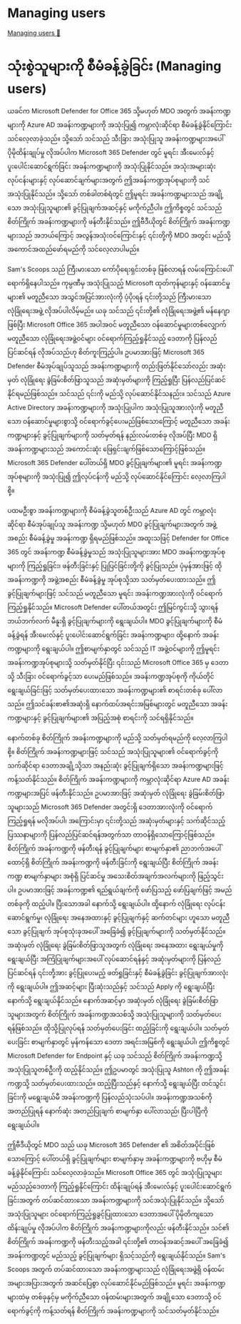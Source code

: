 # Managing users

[Managing users 🔗](https://www.coursera.org/learn/cybersecurity-solutions-and-microsoft-defender/lecture/FJ5KU/managing-users)

# သုံးစွဲသူများကို စီမံခန့်ခွဲခြင်း (Managing users)

ယခင်က Microsoft Defender for Office 365 သို့မဟုတ် MDO အတွက် အခန်းကဏ္ဍများကို Azure AD အခန်းကဏ္ဍများကို အသုံးပြု၍ ကမ္ဘာလုံးဆိုင်ရာ စီမံခန့်ခွဲနိုင်ကြောင်း သင်လေ့လာခဲ့သည်။ သို့သော် သင်သည် သီးခြား အသုံးပြုသူ အခန်းကဏ္ဍများအပေါ် ပိုမိုထိန်းချုပ်မှု လိုအပ်ပါက Microsoft 365 Defender တွင် မူရင်း အီးမေးလ်နှင့် ပူးပေါင်းဆောင်ရွက်ခြင်း အခန်းကဏ္ဍများကို အသုံးပြုနိုင်သည်။ အသုံးအများဆုံး လုပ်ငန်းများနှင့် လုပ်ဆောင်ချက်များအတွက် ဤအခန်းကဏ္ဍအုပ်စုများကို သင်အသုံးပြုနိုင်သည်။ သို့သော် တစ်ခါတစ်ရံတွင် ဤမူရင်း အခန်းကဏ္ဍများသည် အချို့သော အသုံးပြုသူများ၏ ခွင့်ပြုချက်အဆင့်နှင့် မကိုက်ညီပါ။ ဤကိစ္စတွင် သင်သည် စိတ်ကြိုက် အခန်းကဏ္ဍများကို ဖန်တီးနိုင်သည်။ ဤဗီဒီယိုတွင် စိတ်ကြိုက် အခန်းကဏ္ဍများသည် အဘယ်ကြောင့် အလွန်အသုံးဝင်ကြောင်းနှင့် ၎င်းတို့ကို MDO အတွင်း မည်သို့ အကောင်အထည်ဖော်ရမည်ကို သင်လေ့လာပါမည်။

Sam's Scoops သည် ကြီးမားသော ကော်ပိုရေးရှင်းတစ်ခု ဖြစ်လာရန် လမ်းကြောင်းပေါ်ရောက်ရှိနေပါသည်။ ကုမ္ပဏီမှ အသုံးပြုသည့် Microsoft ထုတ်ကုန်များနှင့် ဝန်ဆောင်မှုများ၏ မတူညီသော အသွင်အပြင်အားလုံးကို ပံ့ပိုးရန် ၎င်းတို့သည် ကြီးမားသော လုံခြုံရေးအဖွဲ့ လိုအပ်ပါလိမ့်မည်။ ယခု သင်သည် ၎င်းတို့၏ လုံခြုံရေးအဖွဲ့၏ မန်နေဂျာဖြစ်ပြီး Microsoft Office 365 အပါအဝင် မတူညီသော ဝန်ဆောင်မှုများတစ်လျှောက် မတူညီသော လုံခြုံရေးအဖွဲ့ဝင်များ ဝင်ရောက်ကြည့်ရှုနိုင်သည့် ဒေတာကို ပြန်လည်ပြင်ဆင်ရန် လိုအပ်သည်ဟု စိတ်ကူးကြည့်ပါ။ ဥပမာအားဖြင့် Microsoft 365 Defender စီမံအုပ်ချုပ်သူသည် အခန်းကဏ္ဍများကို တည်းဖြတ်နိုင်သော်လည်း အဆုံးမှတ် လုံခြုံရေး ခွဲခြမ်းစိတ်ဖြာသူသည် အဆုံးမှတ်များကို ကြည့်ရှုပြီး ပြန်လည်ပြင်ဆင်နိုင်ရမည်ဖြစ်သည်။ သင်သည် ၎င်းကို မည်သို့ လုပ်ဆောင်နိုင်သနည်း။ သင်သည် Azure Active Directory အခန်းကဏ္ဍများကို အသုံးပြုပါက အသုံးပြုသူအားလုံးကို မတူညီသော ဝန်ဆောင်မှုများစွာသို့ ဝင်ရောက်ခွင့်ပေးမည်ဖြစ်သောကြောင့် မတူညီသော အခန်းကဏ္ဍများနှင့် ခွင့်ပြုချက်များကို သတ်မှတ်ရန် နည်းလမ်းတစ်ခု လိုအပ်ပြီး MDO ရှိ အခန်းကဏ္ဍများသည် အကောင်းဆုံး ဖြေရှင်းချက်ဖြစ်သောကြောင့်ဖြစ်သည်။ Microsoft 365 Defender ပေါ်တယ်ရှိ MDO ခွင့်ပြုချက်များ၏ မူရင်း အခန်းကဏ္ဍအုပ်စုများကို အသုံးပြု၍ ဤလုပ်ငန်းကို မည်သို့ လုပ်ဆောင်နိုင်ကြောင်း လေ့လာကြပါစို့။

ပထမဦးစွာ အခန်းကဏ္ဍများကို စီမံခန့်ခွဲသူတစ်ဦးသည် Azure AD တွင် ကမ္ဘာလုံးဆိုင်ရာ စီမံအုပ်ချုပ်သူ အခန်းကဏ္ဍ သို့မဟုတ် MDO ခွင့်ပြုချက်များအတွက် အဖွဲ့အစည်း စီမံခန့်ခွဲမှု အခန်းကဏ္ဍ ရှိရမည်ဖြစ်သည်။ အထူးသဖြင့် Defender for Office 365 တွင် အခန်းကဏ္ဍ စီမံခန့်ခွဲမှုသည် အသုံးပြုသူများအား MDO အခန်းကဏ္ဍအုပ်စုများကို ကြည့်ရှုခြင်း၊ ဖန်တီးခြင်းနှင့် ပြုပြင်ခြင်းတို့ကို ခွင့်ပြုသည်။ ပုံမှန်အားဖြင့် ထိုအခန်းကဏ္ဍကို အဖွဲ့အစည်း စီမံခန့်ခွဲမှု အုပ်စုသို့သာ သတ်မှတ်ပေးထားသည်။ ဤခွင့်ပြုချက်များဖြင့် သင်သည် မတူညီသော မူရင်း အခန်းကဏ္ဍအားလုံးကို ဝင်ရောက်ကြည့်ရှုနိုင်သည်။ Microsoft Defender ပေါ်တယ်အတွင်း ဤမြင်ကွင်းသို့ သွားရန် ဘယ်ဘက်လက် မီနူးရှိ ခွင့်ပြုချက်များကို ရွေးချယ်ပါ။ MDO ခွင့်ပြုချက်များကို စီမံခန့်ခွဲရန် အီးမေးလ်နှင့် ပူးပေါင်းဆောင်ရွက်ခြင်း အခန်းကဏ္ဍများ၊ ထို့နောက် အခန်းကဏ္ဍများကို ရွေးချယ်ပါ။ ဤစာမျက်နှာတွင် သင်သည် IT အဖွဲ့ဝင်များကို ဤမူရင်း အခန်းကဏ္ဍအုပ်စုများသို့ သတ်မှတ်နိုင်ပြီး ၎င်းသည် Microsoft Office 365 မှ ဒေတာသို့ သီးခြား ဝင်ရောက်ခွင့်သာ ပေးမည်ဖြစ်သည်။ အခန်းကဏ္ဍအုပ်စုကို ကိုယ်တိုင် ရွေးချယ်ခြင်းဖြင့် သတ်မှတ်ပေးထားသော အခန်းကဏ္ဍများ၏ စာရင်းတစ်ခု ပေါ်လာသည်။ ဤသင်ခန်းစာ၏အဆုံးရှိ နောက်ထပ်အရင်းအမြစ်များတွင် မတူညီသော အခန်းကဏ္ဍများနှင့် ခွင့်ပြုချက်များ၏ အပြည့်အစုံ စာရင်းကို သင်ရရှိနိုင်သည်။

နောက်တစ်ခု စိတ်ကြိုက် အခန်းကဏ္ဍများကို မည်သို့ သတ်မှတ်ရမည်ကို လေ့လာကြပါစို့။ စိတ်ကြိုက် အခန်းကဏ္ဍများဖြင့် သင်သည် အသုံးပြုသူများ၏ ဝင်ရောက်ခွင့်ကို သက်ဆိုင်ရာ ဒေတာအချို့သို့သာ အနည်းဆုံး ခွင့်ပြုချက်ရှိသော အခန်းကဏ္ဍများဖြင့် ကန့်သတ်နိုင်သည်။ စိတ်ကြိုက် အခန်းကဏ္ဍများကို ကမ္ဘာလုံးဆိုင်ရာ Azure AD အခန်းကဏ္ဍများအပြင် ဖန်တီးနိုင်သည်။ ဥပမာအားဖြင့် အဆုံးမှတ် လုံခြုံရေး ခွဲခြမ်းစိတ်ဖြာသူများသည် Microsoft 365 Defender အတွင်းရှိ ဒေတာအားလုံးကို ဝင်ရောက်ကြည့်ရှုရန် မလိုအပ်ပါ၊ အကြောင်းမှာ ၎င်းတို့သည် အဆုံးမှတ်များနှင့် သက်ဆိုင်သည့် ပြဿနာများကို ပြန်လည်ပြင်ဆင်ရန်အတွက်သာ တာဝန်ရှိသောကြောင့်ဖြစ်သည်။ စိတ်ကြိုက် အခန်းကဏ္ဍကို ဖန်တီးရန် ခွင့်ပြုချက်များ စာမျက်နှာ၏ ညာဘက်အပေါ်ထောင့်ရှိ စိတ်ကြိုက် အခန်းကဏ္ဍကို ဖန်တီးခြင်းကို ရွေးချယ်ပြီး စိတ်ကြိုက် အခန်းကဏ္ဍ စာမျက်နှာများ အစုံရှိ ပြင်ဆင်မှု အသေးစိတ်အချက်အလက်များကို ဖြည့်သွင်းပါ။ ဥပမာအားဖြင့် အခန်းကဏ္ဍ၏ ရည်ရွယ်ချက်ကို ဖော်ပြသည့် ဖော်ပြချက်ဖြင့် အမည်တစ်ခုကို ထည့်ပါ။ ပြီးသောအခါ နောက်သို့ ရွေးချယ်ပါ။ ထို့နောက် လုံခြုံရေး လုပ်ငန်းဆောင်ရွက်မှု၊ လုံခြုံရေး အနေအထားနှင့် ခွင့်ပြုချက်နှင့် ဆက်တင်များ ဟူသော မတူညီသော ခွင့်ပြုချက် အုပ်စုသုံးခုအပေါ် အခြေခံ၍ ခွင့်ပြုချက်များကို သတ်မှတ်နိုင်သည်။ အဆုံးမှတ် လုံခြုံရေး ခွဲခြမ်းစိတ်ဖြာသူအတွက် လုံခြုံရေး အနေအထား ရွေးချယ်မှုကို ရွေးချယ်ပြီး အကြံပြုချက်များအပေါ် လုပ်ဆောင်ရန်နှင့် အဆုံးမှတ်များကို ပြန်လည်ပြင်ဆင်ရန် ၎င်းတို့အား ခွင့်ပြုပေးမည့် ဖတ်ရှုခြင်းနှင့် စီမံခန့်ခွဲခြင်း ခွင့်ပြုချက်အားလုံးကို ရွေးချယ်ပါ။ ဤအဆင့်များ ပြီးဆုံးသည်နှင့် သင်သည် Apply ကို ရွေးချယ်ပြီး နောက်သို့ ရွေးချယ်နိုင်သည်။ နောက်အဆင့်မှာ အဆုံးမှတ် လုံခြုံရေး ခွဲခြမ်းစိတ်ဖြာသူများအတွက် စိတ်ကြိုက် အခန်းကဏ္ဍအသစ်သို့ အသုံးပြုသူများကို သတ်မှတ်ပေးရန်ဖြစ်သည်။ ထိုသို့ပြုလုပ်ရန် သတ်မှတ်ပေးခြင်း ထည့်ခြင်းကို ရွေးချယ်ပါ။ သတ်မှတ်ပေးခြင်း စာမျက်နှာတွင် မှန်ကန်သော ဒေတာ အရင်းအမြစ်ကို ရွေးချယ်ပါ၊ ဤကိစ္စတွင် Microsoft Defender for Endpoint နှင့် ယခု သင်သည် စိတ်ကြိုက် အခန်းကဏ္ဍသို့ အသုံးပြုသူတစ်ဦးကို ထည့်နိုင်သည်။ ဤဥပမာတွင် အသုံးပြုသူ Ashton ကို ဤအခန်းကဏ္ဍသို့ သတ်မှတ်ပေးထားသည်။ ထည့်ပြီးသည်နှင့် နောက်သို့ ရွေးချယ်ပြီး တင်သွင်းခြင်းကို မရွေးချယ်မီ အခန်းကဏ္ဍကို ပြန်လည်သုံးသပ်ပါ။ အခန်းကဏ္ဍအသစ်ကို အတည်ပြုရန် နောက်ဆုံး အတည်ပြုချက် စာမျက်နှာ ပေါ်လာသည်၊ ပြီးပါပြီကို ရွေးချယ်ပါ။

ဤဗီဒီယိုတွင် MDO သည် ယခု Microsoft 365 Defender ၏ အစိတ်အပိုင်းဖြစ်သောကြောင့် ပေါ်တယ်ရှိ ခွင့်ပြုချက်များ စာမျက်နှာမှ အခန်းကဏ္ဍများကို ဗဟိုမှ စီမံခန့်ခွဲနိုင်ကြောင်း သင်လေ့လာခဲ့သည်။ Microsoft Office 365 တွင် အသုံးပြုသူများ မည်သည့်ဒေတာကို ကြည့်ရှုနိုင်ကြောင်း ထိန်းချုပ်ရန် အီးမေးလ်နှင့် ပူးပေါင်းဆောင်ရွက်ခြင်းအတွက် တပ်ဆင်ထားသော အခန်းကဏ္ဍများကို သင်အသုံးပြုနိုင်သည်။ သို့သော် အသုံးပြုသူများ ဝင်ရောက်ကြည့်ရှုခွင့်ပြုထားသော ဒေတာအပေါ် ပိုမိုတိကျသော ထိန်းချုပ်မှု လိုအပ်ပါက စိတ်ကြိုက် အခန်းကဏ္ဍများကိုလည်း ဖန်တီးနိုင်သည်။ သင်၏ စိတ်ကြိုက် အခန်းကဏ္ဍကို ဖန်တီးသည့်အခါ ၎င်းတို့၏ တာဝန်အဆင့်အပေါ် အခြေခံ၍ အခန်းကဏ္ဍတွင် မည်သည့် ခွင့်ပြုချက်များ ရှိသင့်သည်ကို ရွေးချယ်နိုင်သည်။ Sam's Scoops အတွက် တပ်ဆင်ထားသော အခန်းကဏ္ဍများသည် လုံခြုံရေးအဖွဲ့ရှိ ဝန်ထမ်းအများအပြားအတွက် အဆင်ပြေစွာ လုပ်ဆောင်နိုင်မည်ဖြစ်သည်။ မူရင်း အခန်းကဏ္ဍများထဲမှ တစ်ခုနှင့်မှ မကိုက်ညီသော ဝန်ထမ်းများအတွက် အချို့သော ဒေတာသို့ ဝင်ရောက်ခွင့်ကို ကန့်သတ်ရန် စိတ်ကြိုက် အခန်းကဏ္ဍများကို သင်သတ်မှတ်နိုင်သည်။
